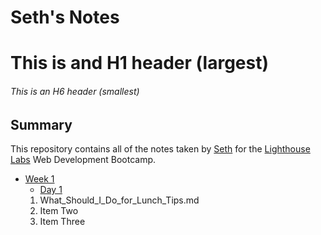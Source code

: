 # Seth's Notes
# This is and H1 header (largest)
###### This is an H6 header (smallest)

## Summary

This repository contains all of the notes taken by [Seth](https://github.com/S-Marks) for the [Lighthouse Labs](https://lighthouselabs.ca/) Web Development Bootcamp.

* [Week 1](/Week_1)
  * [Day 1](/Week_1/Day_1)
  1. What_Should_I_Do_for_Lunch_Tips.md
  2. Item Two
  3. Item Three
